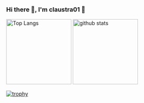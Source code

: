 ### Hi there 👋, I'm claustra01 🌿


<p align="left"> 
  <img alt="Top Langs" height="175px" src="https://github-readme-stats.vercel.app/api/top-langs/?username=claustra01&layout=compact&count_private=true&show_icons=true&theme=onedark&langs_count=8" />
  <img alt="github stats" height="175px" src="https://github-readme-stats.vercel.app/api?username=claustra01&count_private=true&show_icons=true&show_icons=true&theme=onedark" />
</p>

[![trophy](https://github-profile-trophy.vercel.app/?username=claustra01&theme=onedark&column=7
)](https://github.com/ryo-ma/github-profile-trophy)


<!-- [![](https://raw.githubusercontent.com/claustra01/claustra01/main/profile-summary-card-output/github_dark/0-profile-details.svg)](https://github.com/vn7n24fzkq/github-profile-summary-cards)
[![](https://raw.githubusercontent.com/claustra01/claustra01/main/profile-summary-card-output/github_dark/1-repos-per-language.svg)](https://github.com/vn7n24fzkq/github-profile-summary-cards) [![](https://raw.githubusercontent.com/claustra01/claustra01/main/profile-summary-card-output/github_dark/2-most-commit-language.svg)](https://github.com/vn7n24fzkq/github-profile-summary-cards)
[![](https://raw.githubusercontent.com/claustra01/claustra01/main/profile-summary-card-output/github_dark/3-stats.svg)](https://github.com/vn7n24fzkq/github-profile-summary-cards) [![](https://raw.githubusercontent.com/claustra01/claustra01/main/profile-summary-card-output/github_dark/4-productive-time.svg)](https://github.com/vn7n24fzkq/github-profile-summary-cards) -->


<!-- <p align="left">
  <img alt="github snake" width="770px" src="https://raw.githubusercontent.com/claustra01/claustra01/master/img/snake.svg" />
</p> -->
